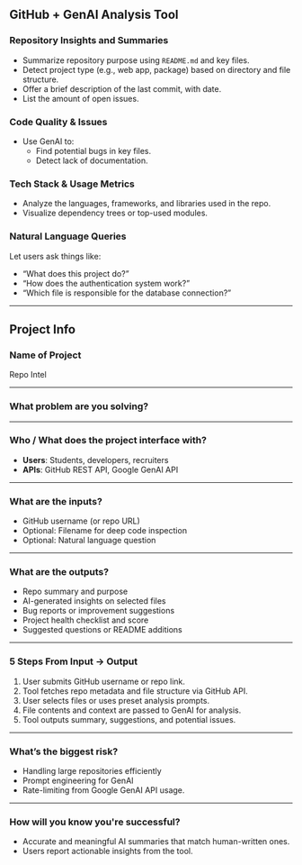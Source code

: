 ## GitHub + GenAI Analysis Tool

### **Repository Insights and Summaries**

- Summarize repository purpose using `README.md` and key files.
- Detect project type (e.g., web app, package) based on directory and file structure.
- Offer a brief description of the last commit, with date.
- List the amount of open issues.

### **Code Quality & Issues**

- Use GenAI to:
    - Find potential bugs in key files.
    - Detect lack of documentation.

### **Tech Stack & Usage Metrics**

- Analyze the languages, frameworks, and libraries used in the repo.
- Visualize dependency trees or top-used modules.

### **Natural Language Queries**

Let users ask things like:

- “What does this project do?”
- “How does the authentication system work?”
- “Which file is responsible for the database connection?”

---

## Project Info

### **Name of Project**

Repo Intel

---

### **What problem are you solving?**



---

### **Who / What does the project interface with?**

- **Users**: Students, developers, recruiters
- **APIs**: GitHub REST API, Google GenAI API

---

### **What are the inputs?**

- GitHub username (or repo URL)
- Optional: Filename for deep code inspection
- Optional: Natural language question

---

### **What are the outputs?**

- Repo summary and purpose
- AI-generated insights on selected files
- Bug reports or improvement suggestions
- Project health checklist and score
- Suggested questions or README additions

---

### **5 Steps From Input → Output**

1. User submits GitHub username or repo link.
2. Tool fetches repo metadata and file structure via GitHub API.
3. User selects files or uses preset analysis prompts.
4. File contents and context are passed to GenAI for analysis.
5. Tool outputs summary, suggestions, and potential issues.

---

### **What’s the biggest risk?**

- Handling large repositories efficiently
- Prompt engineering for GenAI
- Rate-limiting from Google GenAI API usage.

---

### **How will you know you're successful?**

- Accurate and meaningful AI summaries that match human-written ones.
- Users report actionable insights from the tool.

